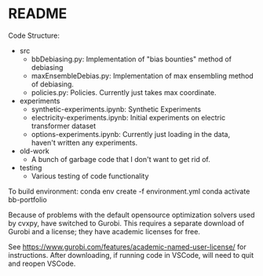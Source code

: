 # README

Code Structure:

* src
    * bbDebiasing.py: Implementation of "bias bounties" method of debiasing
    * maxEnsembleDebias.py: Implementation of max ensembling method of debiasing. 
    * policies.py: Policies. Currently just takes max coordinate. 
* experiments
    * synthetic-experiments.ipynb: Synthetic Experiments
    * electricity-experiments.ipynb: Initial experiments on electric transformer dataset
    * options-experiments.ipynb: Currently just loading in the data, haven't written any experiments. 
* old-work
    * A bunch of garbage code that I don't want to get rid of. 
* testing
    * Various testing of code functionality

To build environment:
conda env create -f environment.yml
conda activate bb-portfolio


Because of problems with the default opensource optimization solvers used by cvxpy, have switched to Gurobi. This requires a separate download of Gurobi and a license; they have academic licenses for free. 

See https://www.gurobi.com/features/academic-named-user-license/ for instructions. After downloading, if running code in VSCode, will need to quit and reopen VSCode. 

